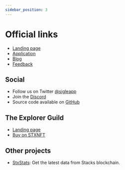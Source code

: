 ```yaml
---
sidebar_position: 3
---
```


# Official links

- [Landing page](https://www.sigle.io/)
- [Application](https://app.sigle.io/)
- [Blog](https://app.sigle.io/sigleapp.id.blockstack/)
- [Feedback](https://sigle.canny.io/feature-requests/)

## Social

- Follow us on Twitter [@sigleapp](https://twitter.com/sigleapp)
- Join the [Discord](https://discord.gg/td7WmgK22k)
- Source code available on [GitHub](https://github.com/sigle)

## The Explorer Guild

- [Landing page](https://www.explorerguild.io/)
- [Buy on STXNFT](https://stxnft.com/collections/SP2X0TZ59D5SZ8ACQ6YMCHHNR2ZN51Z32E2CJ173.the-explorer-guild/)

## Other projects

- [StxStats](https://www.stxstats.co/): Get the latest data from Stacks blockchain.
